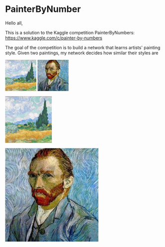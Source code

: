 # PainterByNumber

Hello all,

This is a solution to the Kaggle competition PainterByNumbers: https://www.kaggle.com/c/painter-by-numbers

The goal of the competition is to build a network that learns artists' painting style.
Given two paintings, my network decides how similar their styles are


<p float="left">
  <img src="photos/n-3861-00-000045-hd.jpg" height="100" />
  <img src="photos/self-portrait.jpg" height="100"/> 
</p>
  
<img
  src="photos/n-3861-00-000045-hd.jpg"
  alt="Alt text"
  title="painting1"
  style="display: inline-block; margin: 0 auto; max-height: 150px">
  
<img
  src="photos/self-portrait.jpg"
  alt="Alt text"
  title="painting2"
  style="display: inline-block; margin: 0 auto; max-height: 300px">
